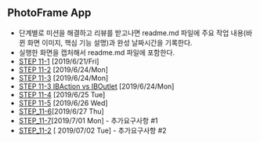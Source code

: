 ## PhotoFrame App

- 단계별로 미션을 해결하고 리뷰를 받고나면 readme.md 파일에 주요 작업 내용(바뀐 화면 이미지, 핵심 기능 설명)과 완성 날짜시간을 기록한다.
- 실행한 화면을 캡처해서 readme.md 파일에 포함한다.
- [STEP 11-1](./STEP_11-1.md) [2019/6/21/Fri] 
 - [STEP 11-2](./STEP_11-2.md) [2019/6/24/Mon] 
 - [STEP 11-3](./STEP_11-3.md) [2019/6/24/Mon]
 - [STEP 11-3 IBAction vs IBOutlet](./STEP_11-3-2.md) [2019/6/24/Mon]
 - [STEP 11-4](./STEP_11-4.md) [2019/6/25 Tue]
 - [STEP 11-5](./STEP_11-5.md) [2019/6/26 Wed]
 - [STEP_11-6](./STEP_11-6.md)[2019/6/27 Thu]
- [STEP_11-7](./STEP_11-7.md)[2019/7/01 Mon] - 추가요구사항 #1 
- [STEP_11-2]() [ 2019/07/02 Tue] - 추가요구사항 #2